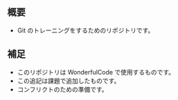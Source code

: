 ## 概要
 - Git のトレーニングをするためのリポジトリです。

## 補足
 - このリポジトリは WonderfulCode で使用するものです。
 - この追記は課題で追加したものです。
 - コンフリクトのための準備です。
